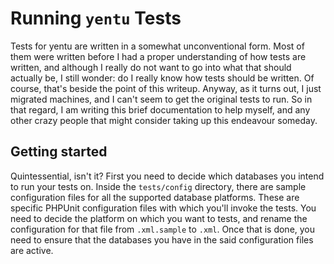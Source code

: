 # Running `yentu` Tests

Tests for yentu are written in a somewhat unconventional form. Most of them were written before I had a proper understanding of how tests are written, and although I really do not want to go into what that should actually be, I still wonder: do I really know how tests should be written. Of course, that's beside the point of this writeup. Anyway, as it turns out, I just migrated machines, and I can't seem to get the original tests to run. So in that regard, I am writing this brief documentation to help myself, and any other crazy people that might consider taking up this endeavour someday.

## Getting started
Quintessential, isn't it? First you need to decide which databases you intend to run your tests on. Inside the `tests/config` directory, there are sample configuration files for all the supported database platforms. These are specific PHPUnit configuration files with which you'll invoke the tests. You need to decide the platform on which you want to tests, and rename the configuration for that file from `.xml.sample` to `.xml`. Once that is done, you need to ensure that the databases you have in the said configuration files are active.

 
